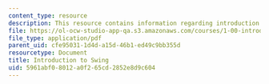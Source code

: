 ```yaml
---
content_type: resource
description: This resource contains information regarding introduction to swing.
file: https://ol-ocw-studio-app-qa.s3.amazonaws.com/courses/1-00-introduction-to-computers-and-engineering-problem-solving-spring-2012/5961abf08012a0f265cd2852e8d9c604_MIT1_00S12_Lec_17.pdf
file_type: application/pdf
parent_uid: cfe95031-1d4d-a15d-46b1-ed49c9bb355d
resourcetype: Document
title: Introduction to Swing
uid: 5961abf0-8012-a0f2-65cd-2852e8d9c604
---
```

